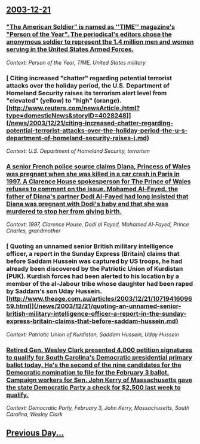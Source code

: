 ## [2003-12-21](/news/2003/12/21/index.md)

### [ "The American Soldier" is named as ''TIME'' magazine's "Person of the Year". The periodical's editors chose the anonymous soldier to represent the 1.4 million men and women serving in the United States Armed Forces. ](/news/2003/12/21/the-american-soldier-is-named-as-time-magazine-s-person-of-the-year-the-periodical-s-editors-chose-the-anonymous-soldier-to-repres.md)
_Context: Person of the Year, TIME, United States military_

### [ Citing increased "chatter" regarding potential terrorist attacks over the holiday period, the U.S. Department of Homeland Security raises its terrorism alert level from "elevated" (yellow) to "high" (orange). [http://www.reuters.com/newsArticle.jhtml?type=domesticNews&storyID=4028248]](/news/2003/12/21/citing-increased-chatter-regarding-potential-terrorist-attacks-over-the-holiday-period-the-u-s-department-of-homeland-security-raises-i.md)
_Context: U.S. Department of Homeland Security, terrorism_

### [ A senior French police source claims Diana, Princess of Wales was pregnant when she was killed in a car crash in Paris in 1997. A Clarence House spokesperson for The Prince of Wales refuses to comment on the issue. Mohamed Al-Fayed, the father of Diana's partner Dodi Al-Fayed had long insisted that Diana was pregnant with Dodi's baby and that she was murdered to stop her from giving birth. ](/news/2003/12/21/a-senior-french-police-source-claims-diana-princess-of-wales-was-pregnant-when-she-was-killed-in-a-car-crash-in-paris-in-1997-a-clarence.md)
_Context: 1997, Clarence House, Dodi al Fayed, Mohamed Al-Fayed, Prince Charles, grandmother_

### [ Quoting an unnamed senior British military intelligence officer, a report in the Sunday Express (Britain) claims that before Saddam Hussein was captured by US troops, he had already been discovered by the Patriotic Union of Kurdistan (PUK). Kurdish forces had been alerted to his location by a member of the al-Jabour tribe whose daughter had been raped by Saddam's son Uday Hussein. [http://www.theage.com.au/articles/2003/12/21/1071941609659.html]](/news/2003/12/21/quoting-an-unnamed-senior-british-military-intelligence-officer-a-report-in-the-sunday-express-britain-claims-that-before-saddam-hussein.md)
_Context: Patriotic Union of Kurdistan, Saddam Hussein, Uday Hussein_

### [ Retired Gen. Wesley Clark presented 4,000 petition signatures to qualify for South Carolina's Democratic presidential primary ballot today. He's the second of the nine candidates for the Democratic nomination to file for the February 3 ballot. Campaign workers for Sen. John Kerry of Massachusetts gave the state Democratic Party a check for $2,500 last week to qualify.](/news/2003/12/21/retired-gen-wesley-clark-presented-4-000-petition-signatures-to-qualify-for-south-carolina-s-democratic-presidential-primary-ballot-today.md)
_Context: Democratic Party, February 3, John Kerry, Massachusetts, South Carolina, Wesley Clark_

## [Previous Day...](/news/2003/12/20/index.md)

